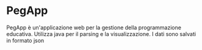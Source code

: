 # PegApp
PegApp è un'applicazione web per la gestione della programmazione educativa. Utilizza java per il parsing e la visualizzazione. I dati sono salvati in formato json
